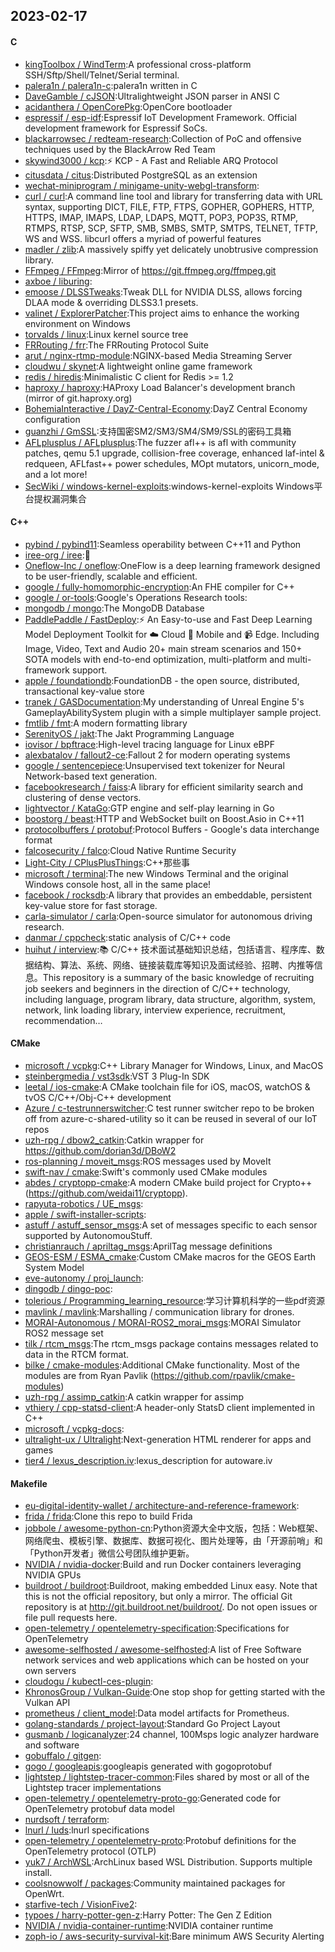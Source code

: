 ## 2023-02-17

#### C
* [kingToolbox / WindTerm](https://github.com/kingToolbox/WindTerm):A professional cross-platform SSH/Sftp/Shell/Telnet/Serial terminal.
* [palera1n / palera1n-c](https://github.com/palera1n/palera1n-c):palera1n written in C
* [DaveGamble / cJSON](https://github.com/DaveGamble/cJSON):Ultralightweight JSON parser in ANSI C
* [acidanthera / OpenCorePkg](https://github.com/acidanthera/OpenCorePkg):OpenCore bootloader
* [espressif / esp-idf](https://github.com/espressif/esp-idf):Espressif IoT Development Framework. Official development framework for Espressif SoCs.
* [blackarrowsec / redteam-research](https://github.com/blackarrowsec/redteam-research):Collection of PoC and offensive techniques used by the BlackArrow Red Team
* [skywind3000 / kcp](https://github.com/skywind3000/kcp):⚡
KCP - A Fast and Reliable ARQ Protocol
* [citusdata / citus](https://github.com/citusdata/citus):Distributed PostgreSQL as an extension
* [wechat-miniprogram / minigame-unity-webgl-transform](https://github.com/wechat-miniprogram/minigame-unity-webgl-transform):
* [curl / curl](https://github.com/curl/curl):A command line tool and library for transferring data with URL syntax, supporting DICT, FILE, FTP, FTPS, GOPHER, GOPHERS, HTTP, HTTPS, IMAP, IMAPS, LDAP, LDAPS, MQTT, POP3, POP3S, RTMP, RTMPS, RTSP, SCP, SFTP, SMB, SMBS, SMTP, SMTPS, TELNET, TFTP, WS and WSS. libcurl offers a myriad of powerful features
* [madler / zlib](https://github.com/madler/zlib):A massively spiffy yet delicately unobtrusive compression library.
* [FFmpeg / FFmpeg](https://github.com/FFmpeg/FFmpeg):Mirror of https://git.ffmpeg.org/ffmpeg.git
* [axboe / liburing](https://github.com/axboe/liburing):
* [emoose / DLSSTweaks](https://github.com/emoose/DLSSTweaks):Tweak DLL for NVIDIA DLSS, allows forcing DLAA mode & overriding DLSS3.1 presets.
* [valinet / ExplorerPatcher](https://github.com/valinet/ExplorerPatcher):This project aims to enhance the working environment on Windows
* [torvalds / linux](https://github.com/torvalds/linux):Linux kernel source tree
* [FRRouting / frr](https://github.com/FRRouting/frr):The FRRouting Protocol Suite
* [arut / nginx-rtmp-module](https://github.com/arut/nginx-rtmp-module):NGINX-based Media Streaming Server
* [cloudwu / skynet](https://github.com/cloudwu/skynet):A lightweight online game framework
* [redis / hiredis](https://github.com/redis/hiredis):Minimalistic C client for Redis >= 1.2
* [haproxy / haproxy](https://github.com/haproxy/haproxy):HAProxy Load Balancer's development branch (mirror of git.haproxy.org)
* [BohemiaInteractive / DayZ-Central-Economy](https://github.com/BohemiaInteractive/DayZ-Central-Economy):DayZ Central Economy configuration
* [guanzhi / GmSSL](https://github.com/guanzhi/GmSSL):支持国密SM2/SM3/SM4/SM9/SSL的密码工具箱
* [AFLplusplus / AFLplusplus](https://github.com/AFLplusplus/AFLplusplus):The fuzzer afl++ is afl with community patches, qemu 5.1 upgrade, collision-free coverage, enhanced laf-intel & redqueen, AFLfast++ power schedules, MOpt mutators, unicorn_mode, and a lot more!
* [SecWiki / windows-kernel-exploits](https://github.com/SecWiki/windows-kernel-exploits):windows-kernel-exploits Windows平台提权漏洞集合

#### C++
* [pybind / pybind11](https://github.com/pybind/pybind11):Seamless operability between C++11 and Python
* [iree-org / iree](https://github.com/iree-org/iree):👻
* [Oneflow-Inc / oneflow](https://github.com/Oneflow-Inc/oneflow):OneFlow is a deep learning framework designed to be user-friendly, scalable and efficient.
* [google / fully-homomorphic-encryption](https://github.com/google/fully-homomorphic-encryption):An FHE compiler for C++
* [google / or-tools](https://github.com/google/or-tools):Google's Operations Research tools:
* [mongodb / mongo](https://github.com/mongodb/mongo):The MongoDB Database
* [PaddlePaddle / FastDeploy](https://github.com/PaddlePaddle/FastDeploy):⚡️
An Easy-to-use and Fast Deep Learning Model Deployment Toolkit for
☁️
Cloud
📱
Mobile and
📹
Edge. Including Image, Video, Text and Audio 20+ main stream scenarios and 150+ SOTA models with end-to-end optimization, multi-platform and multi-framework support.
* [apple / foundationdb](https://github.com/apple/foundationdb):FoundationDB - the open source, distributed, transactional key-value store
* [tranek / GASDocumentation](https://github.com/tranek/GASDocumentation):My understanding of Unreal Engine 5's GameplayAbilitySystem plugin with a simple multiplayer sample project.
* [fmtlib / fmt](https://github.com/fmtlib/fmt):A modern formatting library
* [SerenityOS / jakt](https://github.com/SerenityOS/jakt):The Jakt Programming Language
* [iovisor / bpftrace](https://github.com/iovisor/bpftrace):High-level tracing language for Linux eBPF
* [alexbatalov / fallout2-ce](https://github.com/alexbatalov/fallout2-ce):Fallout 2 for modern operating systems
* [google / sentencepiece](https://github.com/google/sentencepiece):Unsupervised text tokenizer for Neural Network-based text generation.
* [facebookresearch / faiss](https://github.com/facebookresearch/faiss):A library for efficient similarity search and clustering of dense vectors.
* [lightvector / KataGo](https://github.com/lightvector/KataGo):GTP engine and self-play learning in Go
* [boostorg / beast](https://github.com/boostorg/beast):HTTP and WebSocket built on Boost.Asio in C++11
* [protocolbuffers / protobuf](https://github.com/protocolbuffers/protobuf):Protocol Buffers - Google's data interchange format
* [falcosecurity / falco](https://github.com/falcosecurity/falco):Cloud Native Runtime Security
* [Light-City / CPlusPlusThings](https://github.com/Light-City/CPlusPlusThings):C++那些事
* [microsoft / terminal](https://github.com/microsoft/terminal):The new Windows Terminal and the original Windows console host, all in the same place!
* [facebook / rocksdb](https://github.com/facebook/rocksdb):A library that provides an embeddable, persistent key-value store for fast storage.
* [carla-simulator / carla](https://github.com/carla-simulator/carla):Open-source simulator for autonomous driving research.
* [danmar / cppcheck](https://github.com/danmar/cppcheck):static analysis of C/C++ code
* [huihut / interview](https://github.com/huihut/interview):📚
C/C++ 技术面试基础知识总结，包括语言、程序库、数据结构、算法、系统、网络、链接装载库等知识及面试经验、招聘、内推等信息。This repository is a summary of the basic knowledge of recruiting job seekers and beginners in the direction of C/C++ technology, including language, program library, data structure, algorithm, system, network, link loading library, interview experience, recruitment, recommendation…

#### CMake
* [microsoft / vcpkg](https://github.com/microsoft/vcpkg):C++ Library Manager for Windows, Linux, and MacOS
* [steinbergmedia / vst3sdk](https://github.com/steinbergmedia/vst3sdk):VST 3 Plug-In SDK
* [leetal / ios-cmake](https://github.com/leetal/ios-cmake):A CMake toolchain file for iOS, macOS, watchOS & tvOS C/C++/Obj-C++ development
* [Azure / c-testrunnerswitcher](https://github.com/Azure/c-testrunnerswitcher):C test runner switcher repo to be broken off from azure-c-shared-utility so it can be reused in several of our IoT repos
* [uzh-rpg / dbow2_catkin](https://github.com/uzh-rpg/dbow2_catkin):Catkin wrapper for https://github.com/dorian3d/DBoW2
* [ros-planning / moveit_msgs](https://github.com/ros-planning/moveit_msgs):ROS messages used by MoveIt
* [swift-nav / cmake](https://github.com/swift-nav/cmake):Swift's commonly used CMake modules
* [abdes / cryptopp-cmake](https://github.com/abdes/cryptopp-cmake):A modern CMake build project for Crypto++ (https://github.com/weidai11/cryptopp).
* [rapyuta-robotics / UE_msgs](https://github.com/rapyuta-robotics/UE_msgs):
* [apple / swift-installer-scripts](https://github.com/apple/swift-installer-scripts):
* [astuff / astuff_sensor_msgs](https://github.com/astuff/astuff_sensor_msgs):A set of messages specific to each sensor supported by AutonomouStuff.
* [christianrauch / apriltag_msgs](https://github.com/christianrauch/apriltag_msgs):AprilTag message definitions
* [GEOS-ESM / ESMA_cmake](https://github.com/GEOS-ESM/ESMA_cmake):Custom CMake macros for the GEOS Earth System Model
* [eve-autonomy / proj_launch](https://github.com/eve-autonomy/proj_launch):
* [dingodb / dingo-poc](https://github.com/dingodb/dingo-poc):
* [tolerious / Programming_learning_resource](https://github.com/tolerious/Programming_learning_resource):学习计算机科学的一些pdf资源
* [mavlink / mavlink](https://github.com/mavlink/mavlink):Marshalling / communication library for drones.
* [MORAI-Autonomous / MORAI-ROS2_morai_msgs](https://github.com/MORAI-Autonomous/MORAI-ROS2_morai_msgs):MORAI Simulator ROS2 message set
* [tilk / rtcm_msgs](https://github.com/tilk/rtcm_msgs):The rtcm_msgs package contains messages related to data in the RTCM format.
* [bilke / cmake-modules](https://github.com/bilke/cmake-modules):Additional CMake functionality. Most of the modules are from Ryan Pavlik (https://github.com/rpavlik/cmake-modules)
* [uzh-rpg / assimp_catkin](https://github.com/uzh-rpg/assimp_catkin):A catkin wrapper for assimp
* [vthiery / cpp-statsd-client](https://github.com/vthiery/cpp-statsd-client):A header-only StatsD client implemented in C++
* [microsoft / vcpkg-docs](https://github.com/microsoft/vcpkg-docs):
* [ultralight-ux / Ultralight](https://github.com/ultralight-ux/Ultralight):Next-generation HTML renderer for apps and games
* [tier4 / lexus_description.iv](https://github.com/tier4/lexus_description.iv):lexus_description for autoware.iv

#### Makefile
* [eu-digital-identity-wallet / architecture-and-reference-framework](https://github.com/eu-digital-identity-wallet/architecture-and-reference-framework):
* [frida / frida](https://github.com/frida/frida):Clone this repo to build Frida
* [jobbole / awesome-python-cn](https://github.com/jobbole/awesome-python-cn):Python资源大全中文版，包括：Web框架、网络爬虫、模板引擎、数据库、数据可视化、图片处理等，由「开源前哨」和「Python开发者」微信公号团队维护更新。
* [NVIDIA / nvidia-docker](https://github.com/NVIDIA/nvidia-docker):Build and run Docker containers leveraging NVIDIA GPUs
* [buildroot / buildroot](https://github.com/buildroot/buildroot):Buildroot, making embedded Linux easy. Note that this is not the official repository, but only a mirror. The official Git repository is at http://git.buildroot.net/buildroot/. Do not open issues or file pull requests here.
* [open-telemetry / opentelemetry-specification](https://github.com/open-telemetry/opentelemetry-specification):Specifications for OpenTelemetry
* [awesome-selfhosted / awesome-selfhosted](https://github.com/awesome-selfhosted/awesome-selfhosted):A list of Free Software network services and web applications which can be hosted on your own servers
* [cloudogu / kubectl-ces-plugin](https://github.com/cloudogu/kubectl-ces-plugin):
* [KhronosGroup / Vulkan-Guide](https://github.com/KhronosGroup/Vulkan-Guide):One stop shop for getting started with the Vulkan API
* [prometheus / client_model](https://github.com/prometheus/client_model):Data model artifacts for Prometheus.
* [golang-standards / project-layout](https://github.com/golang-standards/project-layout):Standard Go Project Layout
* [gusmanb / logicanalyzer](https://github.com/gusmanb/logicanalyzer):24 channel, 100Msps logic analyzer hardware and software
* [gobuffalo / gitgen](https://github.com/gobuffalo/gitgen):
* [gogo / googleapis](https://github.com/gogo/googleapis):googleapis generated with gogoprotobuf
* [lightstep / lightstep-tracer-common](https://github.com/lightstep/lightstep-tracer-common):Files shared by most or all of the Lightstep tracer implementations
* [open-telemetry / opentelemetry-proto-go](https://github.com/open-telemetry/opentelemetry-proto-go):Generated code for OpenTelemetry protobuf data model
* [nurdsoft / terraform](https://github.com/nurdsoft/terraform):
* [lnurl / luds](https://github.com/lnurl/luds):lnurl specifications
* [open-telemetry / opentelemetry-proto](https://github.com/open-telemetry/opentelemetry-proto):Protobuf definitions for the OpenTelemetry protocol (OTLP)
* [yuk7 / ArchWSL](https://github.com/yuk7/ArchWSL):ArchLinux based WSL Distribution. Supports multiple install.
* [coolsnowwolf / packages](https://github.com/coolsnowwolf/packages):Community maintained packages for OpenWrt.
* [starfive-tech / VisionFive2](https://github.com/starfive-tech/VisionFive2):
* [typoes / harry-potter-gen-z](https://github.com/typoes/harry-potter-gen-z):Harry Potter: The Gen Z Edition
* [NVIDIA / nvidia-container-runtime](https://github.com/NVIDIA/nvidia-container-runtime):NVIDIA container runtime
* [zoph-io / aws-security-survival-kit](https://github.com/zoph-io/aws-security-survival-kit):Bare minimum AWS Security Alerting
